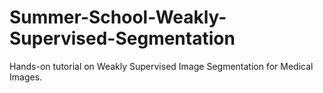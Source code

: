 # Summer-School-Weakly-Supervised-Segmentation
Hands-on tutorial on Weakly Supervised Image Segmentation for Medical Images. 
